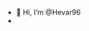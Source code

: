 - 👋 Hi, I’m @Hevar96
- 
<!---
Hevar96/Hevar96 is a ✨ special ✨ repository because its `README.md` (this file) appears on your GitHub profile.
You can click the Preview link to take a look at your changes.
--->
